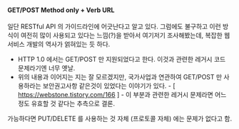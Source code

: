 #### GET/POST Method only + Verb URL
일단 RESTful API 의 가이드라인에 어긋난다고 알고 있다. 그럼에도 불구하고 이런 방식이 여전히 많이 사용되고 있다는 느낌(?)을 받아서 여기저기 조사해봤는데, 복잡한 웹 서비스 개발의 역사가 얽혀있는 듯 하다.

- HTTP 1.0 에서는 GET/POST 만 지원되었다고 한다. 이것과 관련한 레거시 코드 문제라기엔 너무 옛날.
- 위의 내용과 이어지는 지는 잘 모르겠지만, 국가사업과 연관하여 GET/POST 만 사용하라는 보안권고사항 같은것이 있었다는 이야기가 있다. - [ https://webstone.tistory.com/166 ] - 이 부분과 관련한 레거시 문제라면 어느 정도 유효할 것 같다는 추측으로 결론.

가능하다면 PUT/DELETE 를 사용하는 것 자체 (프로토콜 자체) 에는 문제가 없다고 함.
